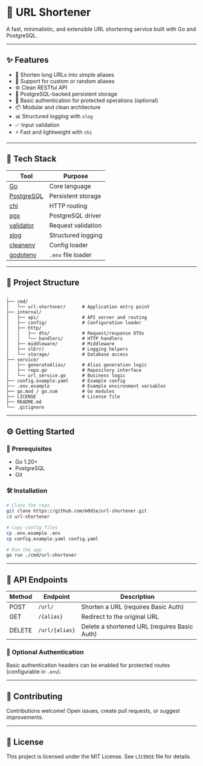 # 🔗 URL Shortener

A fast, minimalistic, and extensible URL shortening service built with Go and PostgreSQL.

---

## ✨ Features

* 🔧 Shorten long URLs into simple aliases
* 🥉 Support for custom or random aliases
* ⚙️ Clean RESTful API
* 📔 PostgreSQL-backed persistent storage
* 🔐 Basic authentication for protected operations (optional)
* 📦 Modular and clean architecture
* 📊 Structured logging with `slog`
* ✅ Input validation
* ⚡ Fast and lightweight with `chi`

---

## 🚀 Tech Stack

| Tool                                                    | Purpose            |
| ------------------------------------------------------- | ------------------ |
| [Go](https://golang.org/)                               | Core language      |
| [PostgreSQL](https://www.postgresql.org/)               | Persistent storage |
| [chi](https://github.com/go-chi/chi)                    | HTTP routing       |
| [pgx](https://github.com/jackc/pgx)                     | PostgreSQL driver  |
| [validator](https://github.com/go-playground/validator) | Request validation |
| [slog](https://pkg.go.dev/log/slog)                     | Structured logging |
| [cleanenv](https://github.com/ilyakaznacheev/cleanenv)  | Config loader      |
| [godotenv](https://github.com/joho/godotenv)            | `.env` file loader |

---

## 🧱 Project Structure

```
.
├── cmd/
│   └── url-shortener/      # Application entry point
├── internal/
│   ├── api/                # API server and routing
│   ├── config/             # Configuration loader
│   ├── http/
│   │   ├── dto/            # Request/response DTOs
│   │   └── handlers/       # HTTP handlers
│   ├── middleware/         # Middleware
│   ├── slErr/              # Logging helpers
│   └── storage/            # Database access
├── service/
│   ├── generateAlias/      # Alias generation logic
│   ├── repo.go             # Repository interface
│   └── url_service.go      # Business logic
├── config.example.yaml     # Example config
├── .env.example            # Example environment variables
├── go.mod / go.sum         # Go modules
├── LICENSE                 # License file
├── README.md
└── .gitignore
```

---

## ⚙️ Getting Started

### 🥉 Prerequisites

* Go 1.20+
* PostgreSQL
* Git

### 🛠 Installation

```bash
# Clone the repo
git clone https://github.com/m0d1e/url-shortener.git
cd url-shortener

# Copy config files
cp .env.example .env
cp config.example.yaml config.yaml

# Run the app
go run ./cmd/url-shortener
```

---

## 📡 API Endpoints

| Method   | Endpoint         | Description              |
| -------- | ---------------- | ------------------------ |
| POST     | `/url/`          | Shorten a URL (requires Basic Auth)         |
| GET      | `/{alias}`       | Redirect to the original URL |
| DELETE   | `/url/{alias}`   | Delete a shortened URL (requires Basic Auth) |

### 🔐 Optional Authentication

Basic authentication headers can be enabled for protected routes (configurable in `.env`).

---

## 🤝 Contributing

Contributions welcome! Open issues, create pull requests, or suggest improvements.

---

## 🧪 License

This project is licensed under the MIT License. See `LICENSE` file for details.